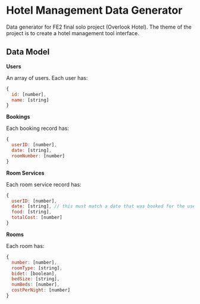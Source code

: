 # Hotel Management Data Generator

Data generator for FE2 final solo project (Overlook Hotel). The theme of the project is to create a hotel management tool interface.

## Data Model

**Users**

An array of users. Each user has:

```js
{
  id: [number],
  name: [string]
}
```

**Bookings**

Each booking record has:

```js
{
  userID: [number],
  date: [string],
  roomNumber: [number]
}
```

**Room Services**

Each room service record has:

```js
{
  userID: [number],
  date: [string], // this must match a date that was booked for the user
  food: [string],
  totalCost: [number]
}
```

**Rooms**

Each room has:

```js
{
  number: [number],
  roomType: [string],
  bidet: [boolean],
  bedSize: [string],
  numBeds: [number],
  costPerNight: [number]
}
```
